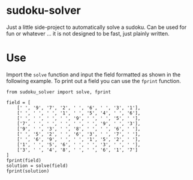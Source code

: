 # sudoku-solver
Just a little side-project to automatically solve a sudoku. Can be used for fun or whatever ... it is not designed to be fast, just plainly written.

# Use
Import the `solve` function and input the field formatted as shown in the following example. To print out a field you can use the `fprint` function.

```
from sudoku_solver import solve, fprint

field = [
    [' ', '9', '7', '2', ' ', '6', ' ', '3', '1'],
    [' ', ' ', ' ', '1', ' ', '5', '4', ' ', '6'],
    [' ', ' ', ' ', ' ', '9', ' ', ' ', '5', ' '],
    ['7', ' ', ' ', ' ', ' ', ' ', '9', ' ', '3'],
    ['9', ' ', '3', ' ', '8', ' ', ' ', '6', ' '],
    [' ', '5', '2', ' ', '6', '3', ' ', '7', ' '],
    [' ', '6', '9', ' ', ' ', '1', '5', '2', ' '],
    ['1', ' ', '5', '6', ' ', ' ', '3', ' ', ' '],
    ['3', ' ', '4', '8', ' ', ' ', '6', '1', '7']
]
fprint(field)
solution = solve(field)
fprint(solution)
```
